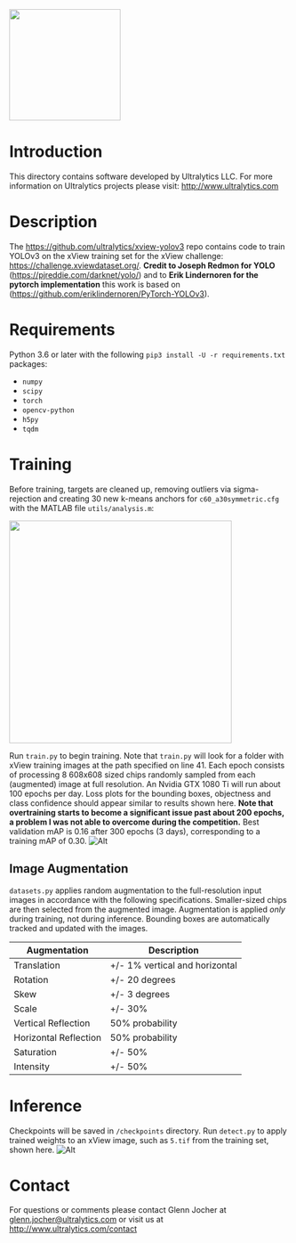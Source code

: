 <img src="https://storage.googleapis.com/ultralytics/UltralyticsLogoName1000×676.png" width="200">  

# Introduction

This directory contains software developed by Ultralytics LLC. For more information on Ultralytics projects please visit:
http://www.ultralytics.com  

# Description

The https://github.com/ultralytics/xview-yolov3 repo contains code to train YOLOv3 on the xView training set for the xView challenge: https://challenge.xviewdataset.org/. **Credit to Joseph Redmon for YOLO** (https://pjreddie.com/darknet/yolo/) and to **Erik Lindernoren for the pytorch implementation** this work is based on (https://github.com/eriklindernoren/PyTorch-YOLOv3).

# Requirements

Python 3.6 or later with the following `pip3 install -U -r requirements.txt` packages:

- `numpy`
- `scipy`
- `torch`
- `opencv-python`
- `h5py`
- `tqdm`

# Training

Before training, targets are cleaned up, removing outliers via sigma-rejection and creating 30 new k-means anchors for `c60_a30symmetric.cfg` with the MATLAB file `utils/analysis.m`:

<img src="https://github.com/ultralytics/xview-yolov3/blob/master/cfg/c60_a30.png" width="400">

Run `train.py` to begin training. Note that `train.py` will look for a folder with xView training images at the path specified on line 41. Each epoch consists of processing 8 608x608 sized chips randomly sampled from each (augmented) image at full resolution. An Nvidia GTX 1080 Ti will run about 100 epochs per day. Loss plots for the bounding boxes, objectness and class confidence should appear similar to results shown here. **Note that overtraining starts to become a significant issue past about 200 epochs, a problem I was not able to overcome during the competition.** Best validation mAP is 0.16 after 300 epochs (3 days), corresponding to a training mAP of 0.30.
![Alt](https://github.com/ultralytics/xview-yolov3/blob/master/data/xview_training_loss.png "training loss")

## Image Augmentation

`datasets.py` applies random augmentation to the full-resolution input images in accordance with the following specifications. Smaller-sized chips are then selected from the augmented image. Augmentation is applied *only* during training, not during inference. Bounding boxes are automatically tracked and updated with the images.

Augmentation | Description
--- | ---
Translation |  +/- 1% vertical and horizontal
Rotation |     +/- 20 degrees
Skew |         +/- 3 degrees
Scale |        +/- 30%
Vertical Reflection |   50% probability
Horizontal Reflection |   50% probability
Saturation |   +/- 50%
Intensity |    +/- 50%

# Inference

Checkpoints will be saved in `/checkpoints` directory. Run `detect.py` to apply trained weights to an xView image, such as `5.tif` from the training set, shown here.
![Alt](https://github.com/ultralytics/xview-yolov3/blob/master/output/5.jpg "example")

# Contact

For questions or comments please contact Glenn Jocher at glenn.jocher@ultralytics.com or visit us at http://www.ultralytics.com/contact
